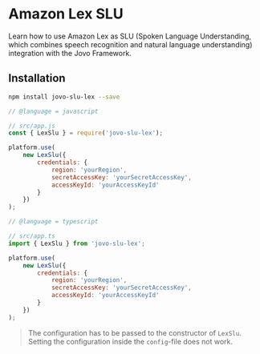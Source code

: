 # Amazon Lex SLU

Learn how to use Amazon Lex as SLU (Spoken Language Understanding, which combines speech recognition and natural language understanding) integration with the Jovo Framework.

## Installation

```sh
npm install jovo-slu-lex --save
```

```javascript
// @language = javascript

// src/app.js
const { LexSlu } = require('jovo-slu-lex');

platform.use(
	new LexSlu({
		credentials: {
			region: 'yourRegion',
			secretAccessKey: 'yourSecretAccessKey',
			accessKeyId: 'yourAccessKeyId'
		}
	})
);

// @language = typescript

// src/app.ts
import { LexSlu } from 'jovo-slu-lex';

platform.use(
	new LexSlu({
		credentials: {
			region: 'yourRegion',
			secretAccessKey: 'yourSecretAccessKey',
			accessKeyId: 'yourAccessKeyId'
		}
	})
);
```

> The configuration has to be passed to the constructor of `LexSlu`. Setting the configuration inside the `config`-file does not work.

<!--[metadata]: {"description": "Learn how to use Amazon Lex as SLU (Spoken Language Understanding, which combines speech recognition and natural language understanding) integration with the Jovo Framework.",
"route": "slu/amazon-lex" }-->
